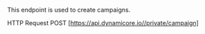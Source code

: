 This endpoint is used to create campaigns.

HTTP Request
POST [https://api.dynamicore.io//private/campaign]
